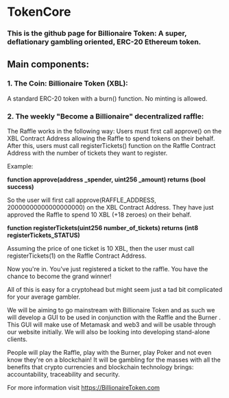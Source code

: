 # TokenCore

### This is the github page for Billionaire Token: A super, deflationary gambling oriented, ERC-20 Ethereum token.

## Main components:

### 1. The Coin: Billionaire Token (XBL): 

A standard ERC-20 token with a burn() function. No minting is allowed.


### 2. The weekly "Become a Billionaire" decentralized raffle:

The Raffle works in the following way: Users must first call approve() on the XBL Contract Address allowing the Raffle to spend tokens on their behalf.
After this, users must call registerTickets() function on the Raffle Contract Address with the number of tickets they want to register.

Example:


  **function approve(address _spender, uint256 _amount) returns (bool success)**


So the user will first call approve(RAFFLE_ADDRESS, 20000000000000000000) on the XBL Contract Address. They have just approved the Raffle to spend 10 XBL (+18 zeroes) on their behalf.


  **function registerTickets(uint256 number_of_tickets) returns (int8 registerTickets_STATUS)**


Assuming the price of one ticket is 10 XBL, then the user must call registerTickets(1) on the Raffle Contract Address.

Now you're in. You've just registered a ticket to the raffle. You have the chance to become the grand winner!

All of this is easy for a cryptohead but might seem just a tad bit complicated for your average gambler.

We will be aiming to go mainstream with Billionaire Token and as such we will develop a GUI to be used in conjunction with the Raffle and the Burner .
This GUI will make use of Metamask and web3 and will be usable through our website initially. We will also be looking into developing stand-alone clients.

People will play the Raffle, play with the Burner, play Poker and not even know they're on a blockchain! 
It will be gambling for the masses with all the benefits that crypto currencies and blockchain technology brings: accountability, traceability and security.


For more information visit https://BillionaireToken.com
